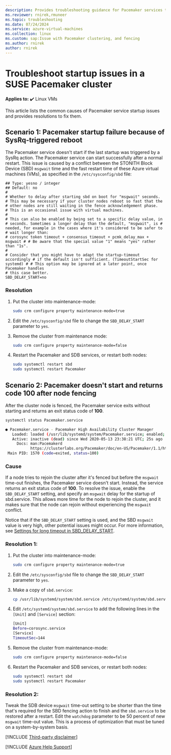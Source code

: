 ```yaml
---
description: Provides troubleshooting guidance for Pacemaker services that don't start
ms.reviewer: rnirek,rmuneer
ms.topic: troubleshooting
ms.date: 07/24/2024
ms.service: azure-virtual-machines
ms.collection: linux
ms.custom: sap:Issue with Pacemaker clustering, and fencing
ms.author: rnirek
author: rnirek
---
```


# Troubleshoot startup issues in a SUSE Pacemaker cluster

**Applies to:** :heavy_check_mark: Linux VMs

This article lists the common causes of Pacemaker service startup issues and provides resolutions to fix them.

## Scenario 1: Pacemaker startup failure because of SysRq-triggered reboot

The Pacemaker service doesn't start if the last startup was triggered by a SysRq action. The Pacemaker service can start successfully after a normal restart. This issue is caused by a conflict between the STONITH Block Device (SBD) `msgwait` time and the fast restart time of these Azure virtual machines (VMs), as specified in the `/etc/sysconfig/sbd` file:

```output
## Type: yesno / integer
## Default: no
#
# Whether to delay after starting sbd on boot for "msgwait" seconds.
# This may be necessary if your cluster nodes reboot so fast that the # other nodes are still waiting in the fence acknowledgement phase.
# This is an occasional issue with virtual machines.
#
# This can also be enabled by being set to a specific delay value, in # seconds. Sometimes a longer delay than the default, "msgwait", is # needed, for example in the cases where it's considered to be safer to 
# wait longer than:
# corosync token timeout + consensus timeout + pcmk_delay_max + msgwait # # Be aware that the special value "1" means "yes" rather than "1s".
#
# Consider that you might have to adapt the startup-timeout accordingly # if the default isn't sufficient. (TimeoutStartSec for systemd) # # This option may be ignored at a later point, once Pacemaker handles 
# this case better.
SBD_DELAY_START=no
```
### Resolution

1. Put the cluster into maintenance-mode:

   ```bash
   sudo crm configure property maintenance-mode=true
   ```
2. Edit the `/etc/sysconfig/sbd` file to change the `SBD_DELAY_START` parameter to `yes`.

3. Remove the cluster from maintenance mode:

   ```bash
   sudo crm configure property maintenance-mode=false
   ```
4. Restart the Pacemaker and SDB services, or restart both nodes:

   ```bash
   sudo systemctl restart sbd
   sudo systemctl restart Pacemaker
   ```

## Scenario 2:  Pacemaker doesn't start and returns code 100 after node fencing

After the cluster node is fenced, the Pacemaker service exits without starting and returns an exit status code of **100**.

   ```bash
   systemctl status Pacemaker.service
   
   ● Pacemaker.service - Pacemaker High Availability Cluster Manager
      Loaded: loaded (/usr/lib/systemd/system/Pacemaker.service; enabled; vendor preset: disabled)
      Active: inactive (dead) since Wed 2020-05-13 23:38:21 UTC; 25s ago
        Docs: man:Pacemakerd
              https://clusterlabs.org/Pacemaker/doc/en-US/Pacemaker/1.1/html-single/Pacemaker_Explained/index.html
    Main PID: 1570 (code=exited, status=100)
   ```

### Cause

If a node tries to rejoin the cluster after it's fenced but before the `msgwait` time-out finishes, the Pacemaker service doesn't start. Instead, the service returns an exit status code of **100**. To resolve the issue, enable the `SBD_DELAY_START` setting, and specify an `msgwait` delay for the startup of sbd.service. This allows more time for the node to rejoin the cluster, and it makes sure that the node can rejoin without experiencing the `msgwait` conflict. 

Notice that if the `SBD_DELAY_START` setting is used, and the SBD `msgwait` value is very high, other potential issues might occur. For more information, see [Settings for long timeout in SBD_DELAY_START](https://www.suse.com/support/kb/doc/?id=000019356).

### Resolution 1:

1. Put the cluster into maintenance-mode:

   ```bash
   sudo crm configure property maintenance-mode=true
   ```

2. Edit the `/etc/sysconfig/sbd` file to change the `SBD_DELAY_START` parameter to `yes`.

3. Make a copy of `sbd.service`:

   ```bash
   cp /usr/lib/systemd/system/sbd.service /etc/systemd/system/sbd.service
   ```

4. Edit `/etc/systemd/system/sbd.service` to add the following lines in the `[Unit]` and `[Service]` section:

   ```bash
   [Unit]
   Before=corosync.service
   [Service]
   TimeoutSec=144
   ```

5. Remove the cluster from maintenance-mode:

   ```bash
   sudo crm configure property maintenance-mode=false
   ```

6. Restart the Pacemaker and SDB services, or restart both nodes:

   ```bash
   sudo systemctl restart sbd
   sudo systemctl restart Pacemaker
   ```

### Resolution 2:
Tweak the SDB device `msgwait` time-out setting to be shorter than the time that's required for the SBD fencing action to finish and the `sbd.service` to be restored after a restart. Edit the `watchdog` parameter to be 50 percent of new `msgwait` time-out value. This is a process of optimization that must be tuned on a system-by-system basis.

[!INCLUDE [Third-party disclaimer](../../../includes/third-party-disclaimer.md)]

[!INCLUDE [Azure Help Support](../../../includes/azure-help-support.md)]
